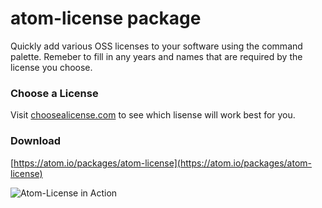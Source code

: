 # atom-license package

Quickly add various OSS licenses to your software using the command palette. Remeber to fill in any years and names that are required by the license you choose.

### Choose a License
Visit [choosealicense.com](http://choosealicense.com/) to see which lisense will work best for you.

### Download
[https://atom.io/packages/atom-license](https://atom.io/packages/atom-license)

![Atom-License in Action](http://share.amerine.net/atomlicense.gif)
